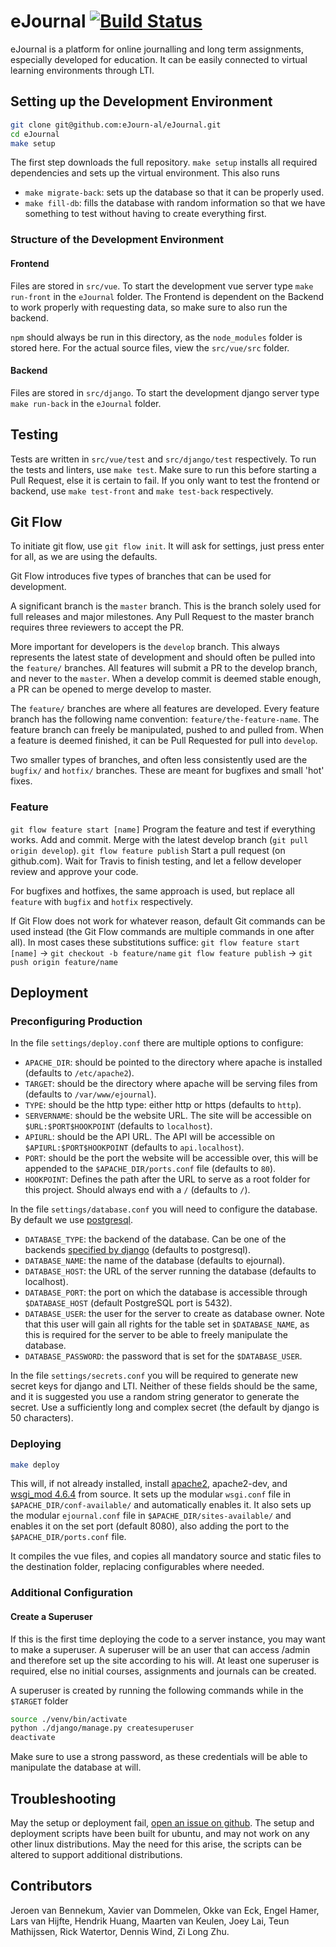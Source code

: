 # eJournal [![Build Status](https://travis-ci.com/eJourn-al/eJournal.svg?branch=develop)](https://travis-ci.com/eJourn-al/eJournal)

eJournal is a platform for online journalling and long term assignments, especially developed for education. It can be easily connected to virtual learning environments through LTI.

## Setting up the Development Environment

```bash
git clone git@github.com:eJourn-al/eJournal.git
cd eJournal
make setup
```

The first step downloads the full repository.
`make setup` installs all required dependencies and sets up the virtual environment. This also runs

- `make migrate-back`: sets up the database so that it can be properly used.
- `make fill-db`: fills the database with random information so that we have something to test without having to create everything first.

### Structure of the Development Environment

#### Frontend

Files are stored in `src/vue`.
To start the development vue server type `make run-front` in the `eJournal` folder. The Frontend is dependent on the Backend to work properly with requesting data, so make sure to also run the backend.

`npm` should always be run in this directory, as the `node_modules` folder is stored here. For the actual source files, view the `src/vue/src` folder.

#### Backend

Files are stored in `src/django`.
To start the development django server type `make run-back` in the `eJournal` folder.

## Testing

Tests are written in `src/vue/test` and `src/django/test` respectively.
To run the tests and linters, use `make test`. Make sure to run this before starting a Pull Request, else it is certain to fail.
If you only want to test the frontend or backend, use `make test-front` and `make test-back` respectively.

## Git Flow

To initiate git flow, use `git flow init`. It will ask for settings, just press enter for all, as we are using the defaults.

Git Flow introduces five types of branches that can be used for development.

A significant branch is the `master` branch. This is the branch solely used for full releases and major milestones. Any Pull Request to the master branch requires three reviewers to accept the PR.

More important for developers is the `develop` branch. This always represents the latest state of development and should often be pulled into the `feature/` branches. All features will submit a PR to the develop branch, and never to the `master`. When a develop commit is deemed stable enough, a PR can be opened to merge develop to master.

The `feature/` branches are where all features are developed. Every feature branch has the following name convention: `feature/the-feature-name`. The feature branch can freely be manipulated, pushed to and pulled from. When a feature is deemed finished, it can be Pull Requested for pull into `develop`.

Two smaller types of branches, and often less consistently used are the `bugfix/` and `hotfix/` branches. These are meant for bugfixes and small 'hot' fixes.

### Feature

`git flow feature start [name]`
Program the feature and test if everything works.
Add and commit.
Merge with the latest develop branch (`git pull origin develop`).
`git flow feature publish`
Start a pull request (on github.com).
Wait for Travis to finish testing, and let a fellow developer review and approve your code.

For bugfixes and hotfixes, the same approach is used, but replace all `feature` with `bugfix` and `hotfix` respectively.

If Git Flow does not work for whatever reason, default Git commands can be used instead (the Git Flow commands are multiple commands in one after all). In most cases these substitutions suffice:
`git flow feature start [name]` -> `git checkout -b feature/name`
`git flow feature publish` -> `git push origin feature/name`

## Deployment

### Preconfiguring Production

In the file `settings/deploy.conf` there are multiple options to configure:


- `APACHE_DIR`: should be pointed to the directory where apache is installed (defaults to `/etc/apache2`).
- `TARGET`: should be the directory where apache will be serving files from (defaults to `/var/www/ejournal`).
- `TYPE`: should be the http type: either http or https (defaults to `http`).
- `SERVERNAME`: should be the website URL. The site will be accessible on `$URL:$PORT$HOOKPOINT` (defaults to `localhost`).
- `APIURL`: should be the API URL. The API will be accessible on `$APIURL:$PORT$HOOKPOINT` (defaults to `api.localhost`).
- `PORT`: should be the port the website will be accessible over, this will be appended to the `$APACHE_DIR/ports.conf` file (defaults to `80`).
- `HOOKPOINT`: Defines the path after the URL to serve as a root folder for this project. Should always end with a `/` (defaults to `/`).


In the file `settings/database.conf` you will need to configure the database. By default we use [postgresql](https://www.postgresql.org/).

- `DATABASE_TYPE`: the backend of the database. Can be one of the backends [specified by django](https://docs.djangoproject.com/en/2.0/ref/settings/#std:setting-DATABASE-ENGINE) (defaults to postgresql).
- `DATABASE_NAME`: the name of the database (defaults to ejournal).
- `DATABASE_HOST`: the URL of the server running the database (defaults to localhost).
- `DATABASE_PORT`: the port on which the database is accessible through `$DATABASE_HOST` (default PostgreSQL port is 5432).
- `DATABASE_USER`: the user for the server to create as database owner. Note that this user will gain all rights for the table set in `$DATABASE_NAME`, as this is required for the server to be able to freely manipulate the database.
- `DATABASE_PASSWORD`: the password that is set for the `$DATABASE_USER`.

In the file `settings/secrets.conf` you will be required to generate new secret keys for django and LTI. Neither of these fields should be the same, and it is suggested you use a random string generator to generate the secret.
Use a sufficiently long and complex secret (the default by django is 50 characters).

### Deploying

```bash
make deploy
```

This will, if not already installed, install [apache2](https://httpd.apache.org/), apache2-dev, and [wsgi_mod 4.6.4](https://github.com/GrahamDumpleton/mod_wsgi) from source.
It sets up the modular `wsgi.conf` file in `$APACHE_DIR/conf-available/` and automatically enables it.
It also sets up the modular `ejournal.conf` file in `$APACHE_DIR/sites-available/` and enables it on the set port (default 8080), also adding the port to the `$APACHE_DIR/ports.conf` file.

It compiles the vue files, and copies all mandatory source and static files to the destination folder, replacing configurables where needed.

### Additional Configuration

#### Create a Superuser

If this is the first time deploying the code to a server instance, you may want to make a superuser. A superuser will be an user that can access /admin and therefore set up the site according to his will. At least one superuser is required, else no initial courses, assignments and journals can be created.

A superuser is created by running the following commands while in the `$TARGET` folder

```bash
source ./venv/bin/activate
python ./django/manage.py createsuperuser
deactivate
```

Make sure to use a strong password, as these credentials will be able to manipulate the database at will.


## Troubleshooting

May the setup or deployment fail, [open an issue on github](https://github.com/eJourn-al/eJournal/issues/new).
The setup and deployment scripts have been built for ubuntu, and may not work on any other linux distributions. May the need for this arise, the scripts can be altered to support additional distributions.

## Contributors

Jeroen van Bennekum, 
Xavier van Dommelen, 
Okke van Eck, 
Engel Hamer, 
Lars van Hijfte, 
Hendrik Huang, 
Maarten van Keulen, 
Joey Lai, 
Teun Mathijssen, 
Rick Watertor, 
Dennis Wind, 
Zi Long Zhu.
